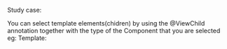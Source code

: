 Study case:

You can select template elements(chidren) by using the @ViewChild  annotation together with the type of the Component that you are selected eg:
Template:

~~~ <ng-component></ng-component>

